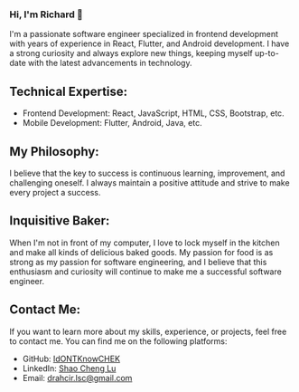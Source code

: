 ### Hi, I'm Richard 🍞

<p>I'm a passionate software engineer specialized in frontend development with years of experience in React, Flutter, and Android development. I have a strong curiosity and always explore new things, keeping myself up-to-date with the latest advancements in technology.</p>

<h2>Technical Expertise:</h2>
    <ul>
        <li>Frontend Development: React, JavaScript, HTML, CSS, Bootstrap, etc.</li>
        <li>Mobile Development: Flutter, Android, Java, etc.</li>
    </ul>

<h2>My Philosophy:</h2>
<p>I believe that the key to success is continuous learning, improvement, and challenging oneself. I always maintain a positive attitude and strive to make every project a success.</p>

<h2>Inquisitive Baker:</h2>
<p>When I'm not in front of my computer, I love to lock myself in the kitchen and make all kinds of delicious baked goods. My passion for food is as strong as my passion for software engineering, and I believe that this enthusiasm and curiosity will continue to make me a successful software engineer.</p>

<h2>Contact Me:</h2>
<p>If you want to learn more about my skills, experience, or projects, feel free to contact me. You can find me on the following platforms:</p>
    <ul>
        <li>GitHub: <a href="https://github.com/IdONTKnowCHEK">IdONTKnowCHEK</a></li>
        <li>LinkedIn: <a href="https://www.linkedin.com/in/resultcheng/">Shao Cheng Lu</a></li>
        <li>Email: <a href="mailto:drahcir.lsc@gmail.com">drahcir.lsc@gmail.com</a></li>
    </ul>


<!--
**IdONTKnowCHEK/IdONTKnowCHEK** is a ✨ _special_ ✨ repository because its `README.md` (this file) appears on your GitHub profile.

Here are some ideas to get you started:

- 🔭 I’m currently working on ...
- 🌱 I’m currently learning ...
- 👯 I’m looking to collaborate on ...
- 🤔 I’m looking for help with ...
- 💬 Ask me about ...
- 📫 How to reach me: ...
- 😄 Pronouns: ...
- ⚡ Fun fact: ...
-->
